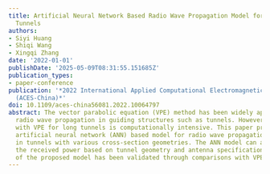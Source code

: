 ```yaml
---
title: Artificial Neural Network Based Radio Wave Propagation Model for Multi-Shape
  Tunnels
authors:
- Siyi Huang
- Shiqi Wang
- Xingqi Zhang
date: '2022-01-01'
publishDate: '2025-05-09T08:31:55.151685Z'
publication_types:
- paper-conference
publication: '*2022 International Applied Computational Electromagnetics Society Symposium
  (ACES-China)*'
doi: 10.1109/aces-china56081.2022.10064797
abstract: The vector parabolic equation (VPE) method has been widely applied to modeling
  radio wave propagation in guiding structures such as tunnels. However, simulation
  with VPE for long tunnels is computationally intensive. This paper proposes an efficient
  artificial neural network (ANN) based model for radio wave propagation prediction
  in tunnels with various cross-section geometries. The ANN model can accurately predict
  the received power based on tunnel geometry and antenna specifications. The performance
  of the proposed model has been validated through comparisons with VPE simulations.
---
```

